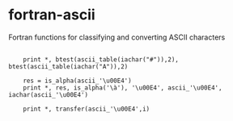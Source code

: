 # fortran-ascii

Fortran functions for classifying and converting ASCII characters

## 

##

```
    print *, btest(ascii_table(iachar("#")),2), btest(ascii_table(iachar("A")),2)

    res = is_alpha(ascii_'\u00E4')
    print *, res, is_alpha('\à'), '\u00E4', ascii_'\u00E4', iachar(ascii_'\u00E4')

    print *, transfer(ascii_'\u00E4',i)
```